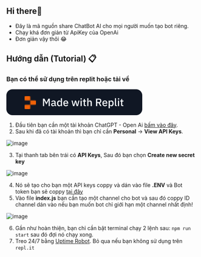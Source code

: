 ## Hi there👋
- Đây là mã nguồn share ChatBot AI cho mọi người muốn tạo bot riêng.
- Chạy khá đơn giản từ ApiKey của OpenAi
- Đơn giản vậy thôi 😂

## Hướng dẫn (Tutorial) 📋
### Bạn có thể sử dụng trên replit hoặc tải về

[![Run on Repl.it](replit.svg)](https://replit.com/@TrunqNguyen/Discord-AI)

1. Đầu tiên bạn cần một tài khoản ChatGPT - Open Ai [bấm vào đây](https://platform.openai.com/playground).
2. Sau khi đã có tài khoản thì bạn chỉ cần **Personal** -> **View API Keys**.

![image](https://user-images.githubusercontent.com/40049697/217147548-e0ba6dc7-ccfc-4913-bd7e-3a8db7014937.png)

3. Tại thanh tab bên trái có **API Keys**, Sau đó bạn chọn **Create new secret key**

![image](https://user-images.githubusercontent.com/40049697/217147810-0af82b25-4e31-45cf-9a88-3a9083fbb0ce.png)

4. Nó sẽ tạo cho bạn một API keys coppy và dán vào file **.ENV** và Bot token bạn sẽ coppy [tại đây](https://discord.com/developers/applications) 
5. Vào file **index.js** bạn cần tạo một channel cho bot và sau đó coppy ID channel dán vào nếu bạn muốn bot chỉ giới hạn một channel nhất định!

![image](https://cdn.discordapp.com/attachments/990995960945586250/1148529596887736320/image.png)

6. Gần như hoàn thiện, bạn chỉ cần bật terminal chạy 2 lệnh sau: `npm run start` sau đó đợi nó chạy xong.
7. Treo 24/7 bằng [Uptime Robot](uptimerobot.com). Bỏ qua nếu bạn không sử dụng trên `repl.it`
